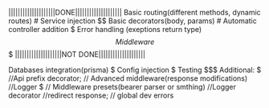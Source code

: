 ||||||||||||||||||||DONE||||||||||||||||||||
Basic routing(different methods, dynamic routes) #
Service injection $$
Basic decorators(body, params) #
Automatic controller addition $
Error handling (exeptions return type) $$
Middleware $$$
||||||||||||||||||||NOT DONE||||||||||||||||||||

Databases integration(prisma) $
Config injection $
Testing $$$
Additional: $
//Api prefix decorator;
// Advanced middleware(response modifications)
//Logger $
// Middleware presets(bearer parser or smthing)
//Logger decorator
//redirect response;
// global dev errors
